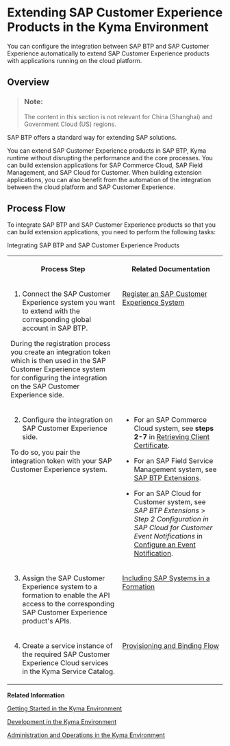 <!-- loio83df31ad3b634c0783ced522107d2e73 -->

# Extending SAP Customer Experience Products in the Kyma Environment

You can configure the integration between SAP BTP and SAP Customer Experience automatically to extend SAP Customer Experience products with applications running on the cloud platform.



<a name="loio83df31ad3b634c0783ced522107d2e73__section_tf1_c2m_blb"/>

## Overview

> ### Note:  
> The content in this section is not relevant for China \(Shanghai\) and Government Cloud \(US\) regions.

SAP BTP offers a standard way for extending SAP solutions.

You can extend SAP Customer Experience products in SAP BTP, Kyma runtime without disrupting the performance and the core processes. You can build extension applications for SAP Commerce Cloud, SAP Field Management, and SAP Cloud for Customer. When building extension applications, you can also benefit from the automation of the integration between the cloud platform and SAP Customer Experience.



<a name="loio83df31ad3b634c0783ced522107d2e73__section_z4j_xnm_blb"/>

## Process Flow

To integrate SAP BTP and SAP Customer Experience products so that you can build extension applications, you need to perform the following tasks:

<a name="loio83df31ad3b634c0783ced522107d2e73__table_cyp_dpr_y3b"/>Integrating SAP BTP and SAP Customer Experience Products


<table>
<tr>
<th valign="top">

Process Step



</th>
<th valign="top">

Related Documentation



</th>
</tr>
<tr>
<td valign="top">

1. Connect the SAP Customer Experience system you want to extend with the corresponding global account in SAP BTP.

During the registration process you create an integration token which is then used in the SAP Customer Experience system for configuring the integration on the SAP Customer Experience side.



</td>
<td valign="top">

[Register an SAP Customer Experience System](register-an-sap-customer-experience-system-1582d72.md)



</td>
</tr>
<tr>
<td valign="top">

2. Configure the integration on SAP Customer Experience side.

To do so, you pair the integration token with your SAP Customer Experience system.



</td>
<td valign="top">

-   For an SAP Commerce Cloud system, see **steps 2-7** in [Retrieving Client Certificate](https://help.sap.com/viewer/bad9b0b66bac476f8a4a5c4a08e4ab6b/v2011/en-US/becb28f8b8ee45d496ba968a4e3a6f28.html).

-   For an SAP Field Service Management system, see [SAP BTP Extensions](https://help.sap.com/viewer/fsm_extensions/LATEST/en-US/kyma-connector.html).
-   For an SAP Cloud for Customer system, see *SAP BTP Extensions* \> *Step 2 Configuration in SAP Cloud for Customer Event Notifications* in [Configure an Event Notification](https://help.sap.com/viewer/d5fec61c279741048109d851d4d3d1ad/latest/en-US/a84a5e9266264af8ac32fe627de10bd7.html).



</td>
</tr>
<tr>
<td valign="top">

3. Assign the SAP Customer Experience system to a formation to enable the API access to the corresponding SAP Customer Experience product's APIs.



</td>
<td valign="top">

[Including SAP Systems in a Formation](including-sap-systems-in-a-formation-68b04fa.md)



</td>
</tr>
<tr>
<td valign="top">

4. Create a service instance of the required SAP Customer Experience Cloud services in the Kyma Service Catalog.



</td>
<td valign="top">

[Provisioning and Binding Flow](https://kyma-project-old.netlify.app/docs/components/service-catalog/#details-provisioning-and-binding-flow)



</td>
</tr>
</table>

**Related Information**  


[Getting Started in the Kyma Environment](../20-getting-started/getting-started-in-the-kyma-environment-d1abd18.md "As an administrator, you must perform several steps to set up a fully operational Kyma environment to which you can connect the chosen SAP solutions.")

[Development in the Kyma Environment](../30-development/development-in-the-kyma-environment-606ec61.md "Learn more about developing applications in the Kyma environment.")

[Administration and Operations in the Kyma Environment](../50-administration-and-ops/administration-and-operations-in-the-kyma-environment-b8e1686.md "This is the managed offering of SAP BTP, Kyma runtime (based on the open-source project &quot;Kyma&quot;). The administrators of the Kyma environment take care of setting it up and make sure it is ready for developers to work with. Enable Kyma to build applications and extensions to SAP and third-party solutions, manage roles, have your Kubernetes objects backed up, and view metrics and logs.")

